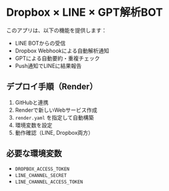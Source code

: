 # Dropbox × LINE × GPT解析BOT

このアプリは、以下の機能を提供します：

- LINE BOTからの受信
- Dropbox Webhookによる自動解析通知
- GPTによる自動要約・重複チェック
- Push通知でLINEに結果報告

## デプロイ手順（Render）

1. GitHubと連携
2. Renderで新しいWebサービス作成
3. `render.yaml` を指定して自動構築
4. 環境変数を設定
5. 動作確認（LINE, Dropbox両方）

## 必要な環境変数

- `DROPBOX_ACCESS_TOKEN`
- `LINE_CHANNEL_SECRET`
- `LINE_CHANNEL_ACCESS_TOKEN`